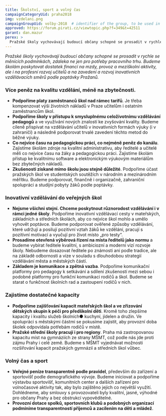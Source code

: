 ```yaml
---
title: Školství, sport a volný čas
campaignCategoryUid: praha2018
img: vzdelani.png
campaignGroupUid: volby-2018  # identifier of the group, to be used in program point
approved: https://forum.pirati.cz/viewtopic.php?f=349&t=42511
garant: dan.mazur 
perex: >
  Pražské školy vychovávají budoucí občany schopné se prosadit v rychle se měnících podmínkách, zdaleka ne jen pro potřeby pracovního trhu. Budeme školám poskytovat dostatek financí na mzdy, provoz a meziškolní aktivity, ale i na profesní rozvoj učitelů a na zavedení a rozvoj inovativních vzdělávacích směrů podle poptávky Pražanů.
---
```


*Pražské školy vychovávají budoucí občany schopné se prosadit v rychle se měnících
podmínkách, zdaleka ne jen pro potřeby pracovního trhu. Budeme školám poskytovat
dostatek financí na mzdy, provoz a meziškolní aktivity, ale i na profesní rozvoj učitelů
a na zavedení a rozvoj inovativních vzdělávacích směrů podle poptávky Pražanů.*

### Více peněz na kvalitu vzdělání, méně na zbytečnosti.
* **Podpoříme platy zaměstnanců škol nad rámec tarifů**. Je třeba kompenzovat výši
životních nákladů v Praze učitelům i ostatním zaměstnancům škol.
* **Podpoříme školy v přístupu k smysluplnému celoživotnímu vzdělávání
pedagogů** a ve využívání nových znalostí ke zvyšování kvality. Budeme cíleně
přispívat na vzdělávání učitelů v inovativních formách výuky (i v zahraničí) a
následně podporovat trvalé zavedení těchto metod do běžné výuky.
* **Co nejvíce času na pedagogickou práci, co nejméně peněz do kanálu**. Zajistíme
školám zdroje na kvalitní administrativu, aby ředitelé a učitelé měli co nejvíce času na
žáky a pedagogickou práci. Zajistíme školám přístup ke kvalitnímu software a
elektronickým výukovým materiálům bez zbytečných nákladů.
* **Zkušenosti získané mimo školu jsou stejně důležité**. Podpoříme účast pražských
škol ve studentských soutěžích v národním a mezinárodním měřítku. Budeme
podporovat, finančně i organizačně, zahraniční spolupráci a studijní pobyty žáků
podle poptávky.

### Inovativní vzdělávání do veřejných škol
* **Nejsme všichni stejní. Chceme poskytnout různorodost vzdělávání i v rámci
jedné školy**. Podpoříme inovativní vzdělávací cesty v mateřských, základních a
středních školách, aby co nejvíce škol mohlo a umělo vyhovět poptávce. Budeme
podporovat ověřené způsoby vzdělávání, které udržují a posilují pozitivní vztah žáků
ke vzdělání, pracují s pozitivní motivací a vyučují pro život místo „pro testy“.
* **Prosadíme otevřená výběrová řízení na místa ředitelů jako normu** a budeme
vybírat ředitele kvalitní, s ambiciozní a moderní vizí rozvoje školy. Nebudeme
dosazovat ředitele po známosti ani podle tradice, ale na základě odbornosti a vize v
souladu s dlouhodobou strategií vzdělávání města a městských částí.
* **Základem je komunikace a zpětná vazba**. Podpoříme komunikační platformy pro
pedagogy k setkávání a sdílení zkušeností mezi sebou i podobné platformy pro
funkční komunikaci rodičů a škol. Budeme se starat o funkčnost školních rad a
zastoupení rodičů v nich.

### Zajistíme dostatečné kapacity
* **Podpoříme zajišťování kapacit mateřských škol a ve zřizování dětských skupin
k péči pro předškolní děti**. Kromě toho zlepšíme kapacity i kvalitu služeb školních●
kuchyní, jídelen a družin. Ve spolupráci s městskými částmi se pokusíme zajistit, aby
provozní doba školek odpovídala potřebám rodičů v místě.
* **Pražské střední školy pracují i pro regiony**. Praha má zastropovanou kapacitu
míst na gymnáziích ze strany MŠMT, což podle nás jde proti zájmu Prahy i celé
země. Budeme s MŠMT vyjednávat možnosti rozšiřování kapacit pražských gymnázií
a středních škol vůbec.

### Volný čas a sport
* **Veřejné peníze transparentně podle pravidel**, především do zařízení a sportovišť
podle demografického vývoje. Budeme iniciovat a podpoříme výstavbu sportovišť,
komunitních center a dalších zařízení pro volnočasové aktivity tak, aby bylo zajištěno
jejich co největší využití. Dohlédneme, aby smlouvy s provozovateli byly kvalitní,
jasné, výhodné pro občany Prahy a bez obstrukcí vypověditelné.
* **Provozní dotace spolků, sportovních klubů a podobných organizací podmíníme
transparentností příjemců a zacílením na děti a mládež**.
